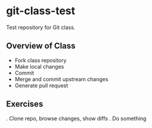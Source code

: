# git-class-test
Test repository for Git class.

## Overview of Class

* Fork class repository
* Make local changes
* Commit
* Merge and commit upstream changes
* Generate pull request

## Exercises

. Clone repo, browse changes, show diffs
. Do something
